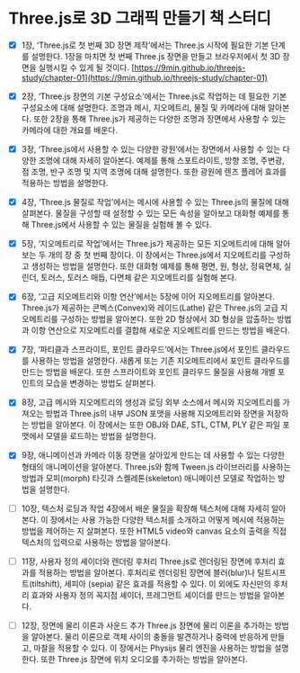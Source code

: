 # Three.js로 3D 그래픽 만들기 책 스터디

- [x] 1장, ‘Three.js로 첫 번째 3D 장면 제작’에서는 Three.js 시작에 필요한 기본 단계를 설명한다. 1장을 마치면 첫 번째 Three.js 장면을 만들고 브라우저에서 첫 3D 장면을 실행시킬 수 있게 될 것이다. [https://9min.github.io/threejs-study/chapter-01](https://9min.github.io/threejs-study/chapter-01)

- [x] 2장, ‘Three.js 장면의 기본 구성요소’에서는 Three.js로 작업하는 데 필요한 기본 구성요소에 대해 설명한다. 조명과 메시, 지오메트리, 물질 및 카메라에 대해 알아본다. 또한 2장을 통해 Three.js가 제공하는 다양한 조명과 장면에서 사용할 수 있는 카메라에 대한 개요를 배운다.

- [x] 3장, ‘Three.js에서 사용할 수 있는 다양한 광원’에서는 장면에서 사용할 수 있는 다양한 조명에 대해 자세히 알아본다. 예제를 통해 스포트라이트, 방향 조명, 주변광, 점 조명, 반구 조명 및 지역 조명에 대해 설명한다. 또한 광원에 렌즈 플레어 효과를 적용하는 방법을 설명한다.

- [x] 4장, ‘Three.js 물질로 작업’에서는 메시에 사용할 수 있는 Three.js의 물질에 대해 살펴본다. 물질을 구성할 때 설정할 수 있는 모든 속성을 알아보고 대화형 예제를 통해 Three.js에서 사용할 수 있는 물질을 실험해 볼 수 있다.

- [x] 5장, ‘지오메트리로 작업’에서는 Three.js가 제공하는 모든 지오메트리에 대해 알아보는 두 개의 장 중 첫 번째 장이다. 이 장에서는 Three.js에서 지오메트리를 구성하고 생성하는 방법을 설명한다. 또한 대화형 예제를 통해 평면, 원, 형상, 정육면체, 실린더, 토러스, 토러스 매듭, 다면체 같은 지오메트리를 실험해 본다.

- [x] 6장, ‘고급 지오메트리와 이항 연산’에서는 5장에 이어 지오메트리를 알아본다. Three.js가 제공하는 콘벡스(Convex)와 레이드(Lathe) 같은 Three.js의 고급 지오메트리를 구성하는 방법을 알아본다. 또한 2D 형상에서 3D 형상을 압출하는 방법과 이항 연산으로 지오메트리를 결합해 새로운 지오메트리를 만드는 방법을 배운다.

- [x] 7장, ‘파티클과 스프라이트, 포인트 클라우드’에서는 Three.js에서 포인트 클라우드를 사용하는 방법을 설명한다. 새롭게 또는 기존 지오메트리에서 포인트 클라우드를 만드는 방법을 배운다. 또한 스프라이트와 포인트 클라우드 물질을 사용해 개별 포인트의 모습을 변경하는 방법도 살펴본다.

- [x] 8장, 고급 메시와 지오메트리의 생성과 로딩 외부 소스에서 메시와 지오메트리를 가져오는 방법과 Three.js의 내부 JSON 포맷을 사용해 지오메트리와 장면을 저장하는 방법을 알아본다. 이 장에서는 또한 OBJ와 DAE, STL, CTM, PLY 같은 파일 포맷에서 모델을 로드하는 방법을 설명한다.

- [x] 9장, 애니메이션과 카메라 이동 장면을 살아있게 만드는 데 사용할 수 있는 다양한 형태의 애니메이션을 알아본다. Three.js와 함께 Tween.js 라이브러리를 사용하는 방법과 모피(morph) 타깃과 스켈레톤(skeleton) 애니메이션 모델로 작업하는 방법을 설명한다.

- [ ] 10장, 텍스처 로딩과 작업 4장에서 배운 물질을 확장해 텍스처에 대해 자세히 알아본다. 이 장에서는 사용 가능한 다양한 텍스처를 소개하고 어떻게 메시에 적용하는 방법을 제어하는 지 살펴본다. 또한 HTML5 video와 canvas 요소의 출력을 직접 텍스처의 입력으로 사용하는 방법을 알아본다.

- [ ] 11장, 사용자 정의 셰이더와 렌더링 후처리 Three.js로 렌더링된 장면에 후처리 효과를 적용하는 방법을 알아본다. 후처리로 렌더링된 장면에 블러(blur)나 틸트시프트(tiltshift), 세피아 (sepia) 같은 효과를 적용할 수 있다. 이 외에도 자신만의 후처리 효과와 사용자 정의 꼭지점 셰이더, 프레그먼트 셰이더를 만드는 방법을 알아본다.

- [ ] 12장, 장면에 물리 이론과 사운드 추가 Three.js 장면에 물리 이론을 추가하는 방법을 알아본다. 물리 이론으로 객체 사이의 충돌을 발견하거나 중력에 반응하게 만들고, 마찰을 적용할 수 있다. 이 장에서는 Physijs 물리 엔진을 사용하는 방법을 설명한다. 또한 Three.js 장면에 위치 오디오를 추가하는 방법을 알아본다.
